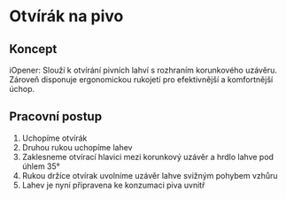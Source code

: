 # Otvírák na pivo

## Koncept

iOpener: Slouží k otvírání pivních lahví s rozhraním korunkového uzávěru. Zároveň disponuje ergonomickou rukojetí pro efektivnější a komfortnější úchop.


## Pracovní postup

1. Uchopíme otvírák
2. Druhou rukou uchopíme lahev
3. Zaklesneme otvírací hlavici mezi korunkový uzávěr a hrdlo lahve pod úhlem 35°
4. Rukou držíce otvírak uvolníme uzávěr lahve svižným pohybem vzhůru
5. Lahev je nyní připravena ke konzumaci piva uvnitř


